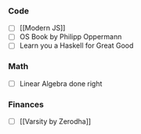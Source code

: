 ### Code 
- [ ] [[Modern JS]]
- [ ] OS Book by Philipp Oppermann
- [ ] Learn you a Haskell for Great Good
### Math
- [ ] Linear Algebra done right
### Finances
- [ ] [[Varsity by Zerodha]]